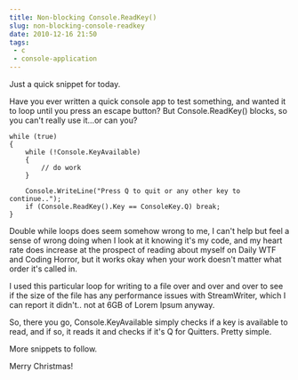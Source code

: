 ---title: Non-blocking Console.ReadKey()slug: non-blocking-console-readkeydate: 2010-12-16 21:50tags:  - c - console-application---Just a quick snippet for today.

Have you ever written a quick console app to test something, and wanted it to loop until you press an escape button? But Console.ReadKey() blocks, so you can't really use it...or can you?

    while (true)
    {
        while (!Console.KeyAvailable)
        {
            // do work
        }
     
        Console.WriteLine("Press Q to quit or any other key to continue..");
        if (Console.ReadKey().Key == ConsoleKey.Q) break;
    }

Double while loops does seem somehow wrong to me, I can't help but feel a sense of wrong doing when I look at it knowing it's my code, and my heart rate does increase at the prospect of reading about myself on Daily WTF and Coding Horror, but it works okay when your work doesn't matter what order it's called in.

I used this particular loop for writing to a file over and over and over to see if the size of the file has any performance issues with StreamWriter, which I can report it didn't.. not at 6GB of Lorem Ipsum anyway.

So, there you go, Console.KeyAvailable simply checks if a key is available to read, and if so, it reads it and checks if it's Q for Quitters. Pretty simple.

More snippets to follow.

Merry Christmas!